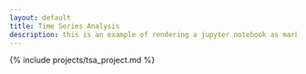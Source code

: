 ```yaml
---
layout: default
title: Time Series Analysis
description: this is an example of rendering a jupyter notebook as markdown on the page
---
```


{% include projects/tsa_project.md %}